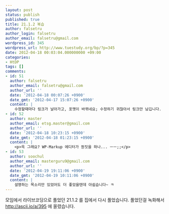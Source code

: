 ```yaml
---
layout: post
status: publish
published: true
title: 21.1.2 복습
author: falsetru
author_login: falsetru
author_email: falsetru@gmail.com
wordpress_id: 345
wordpress_url: http://www.tuestudy.org/bp/?p=345
date: 2012-04-18 00:03:04.000000000 +09:00
categories:
- HtDP
tags: []
comments:
- id: 51
  author: falsetru
  author_email: falsetru@gmail.com
  author_url: ''
  date: '2012-04-18 00:07:26 +0900'
  date_gmt: '2012-04-17 15:07:26 +0900'
  content: |
    수정할때마다 링크가 날아가고, 포멧이 바뀌네요; 수정하기 귀찮아서 링크만 남깁니다.
- id: 52
  author: master
  author_email: etsg.master@gmail.com
  author_url: ''
  date: '2012-04-18 10:23:15 +0900'
  date_gmt: '2012-04-18 01:23:15 +0900'
  content: |
    <p>윽 그래요? WP-Markup 에디터가 뭔짓을 하나... ㅡㅡ;;</p>
- id: 53
  author: soochul
  author_email: masterguru9@gmail.com
  author_url: ''
  date: '2012-04-19 19:11:06 +0900'
  date_gmt: '2012-04-19 10:11:06 +0900'
  content: |
    설명하는 목소리만 있었어도 더 좋았을텐데 아쉽습니다~ ㅋ
---
```

<p>모임에서 라이브코딩으로 풀었던 21.1.2 를 집에서 다시 풀었습니다. 풀었던걸 녹화해서 <a href="http://ascii.io/a/395">http://ascii.io/a/395</a> 에 올렸습니다.</p>
